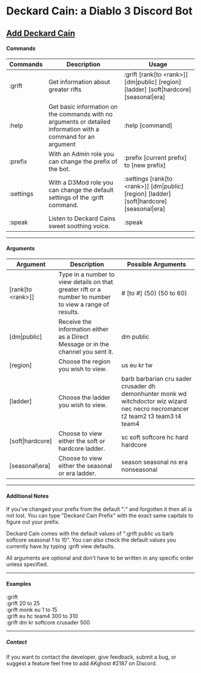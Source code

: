 # Deckard Cain: a Diablo 3 Discord Bot
[Add Deckard Cain](https://discordapp.com/oauth2/authorize?client_id=426943692121702400&permissions=8&scope=bot)
------------------------------------------------------------------------------
#### Commands

Commands | Description | Usage
---------|-------------|--------
:grift | Get information about greater rifts | :grift \[rank\[to \<rank>]] [dm\|public] \[region] \[ladder] \[soft\|hardcore] \[seasonal\|era] 
:help | Get basic information on the commands with no arguments or detailed information with a command for an argument | :help \[command]
:prefix | With an Admin role you can change the prefix of the bot. | :prefix \[current prefix] to \[new prefix]
:settings | With a D3Mod role you can change the default settings of the :grift command. | :settings \[rank\[to \<rank>]] [dm\|public] \[region] \[ladder] \[soft\|hardcore] \[seasonal\|era] 
:speak | Listen to Deckard Cains sweet soothing voice. | :speak

-------------------------------------------------------------------------------
#### Arguments

Argument | Description | Possible Arguments
---------|-------------|-----------------------
\[rank\[to \<rank>]] | Type in a number to view details on that greater rift or a number to number to view a range of results. | # \[to #] (50) (50 to 60)
\[dm\|public] | Receive the information either as a Direct Message or in the channel you sent it. | dm public
\[region] | Choose the region you wish to view. | us eu kr tw
\[ladder] | Choose the ladder you wish to view. | barb barbarian cru sader crusader dh demonhunter monk wd witchdoctor wiz wizard nec necro necromancer t2 team2 t3 team3 t4 team4
\[soft\|hardcore] | Choose to view either the soft or hardcore ladder. | sc soft softcore hc hard hardcore
\[seasonal\era] | Choose to view either the seasonal or era ladder. | season seasonal ns era nonseasonal

-------------------------------------------------------------------------------
#### Additional Notes

If you've changed your prefix from the default ":" and forgotten it then all is not lost. You can type "Deckard Cain Prefix" with the exact same capitals to figure out your prefix.

Deckard Cain comes with the default values of ":grift public us barb softcore seasonal 1 to 10". You can also check the default values you currently have by typing :grift view defaults.

All arguments are optional and don't have to be written in any specific order unless specified.

-------------------------------------------------------------------------------
#### Examples

:grift<br />
:grift 20 to 25<br />
:grift monk eu 1 to 15<br />
:grift eu hc team4 300 to 310<br />
:grift dm kr softcore crusader 500<br />

---------------------------------------------------------------------------------
##### Contact

If you want to contact the developer, give feedback, submit a bug, or suggest a feature feel free to add AKghost
#2187 on Discord. 

